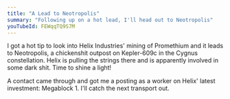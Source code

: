 ```yaml
---
title: "A Lead to Neotropolis"
summary: "Following up on a hot lead, I'll head out to Neotropolis"
youTubeId: FEWqqTQ9S7M
---
```


I got a hot tip to look into Helix Industries' mining of Promethium and it leads to Neotropolis, a chickenshit outpost on Kepler-609c in the Cygnus constellation.
Helix is pulling the strings there and is apparently involved in some dark shit.
Time to shine a light!

A contact came through and got me a posting as a worker on Helix' latest investment: Megablock 1.
I'll catch the next transport out.
